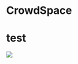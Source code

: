 # CrowdSpace

# test
 <img src="https://img.shields.io/badge/TypeScript-3178C6?style=flat&logo=TypeScript&logoColor=white"/>
